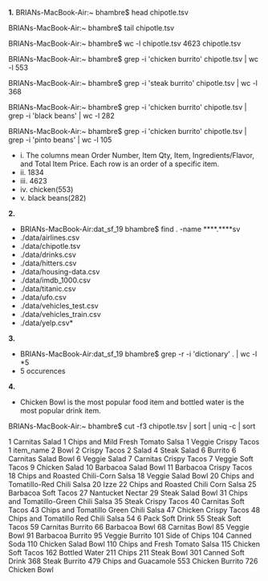 **1.**
BRIANs-MacBook-Air:~ bhambre$ head chipotle.tsv

BRIANs-MacBook-Air:~ bhambre$ tail chipotle.tsv

BRIANs-MacBook-Air:~ bhambre$ wc -l chipotle.tsv
    4623 chipotle.tsv

BRIANs-MacBook-Air:~ bhambre$ grep -i 'chicken burrito' chipotle.tsv | wc -l
     553

BRIANs-MacBook-Air:~ bhambre$ grep -i 'steak burrito' chipotle.tsv | wc -l
     368

BRIANs-MacBook-Air:~ bhambre$ grep -i 'chicken burrito' chipotle.tsv | grep -i 'black beans' | wc -l
     282

BRIANs-MacBook-Air:~ bhambre$ grep -i 'chicken burrito' chipotle.tsv | grep -i 'pinto beans' | wc -l
     105

* i. The columns mean Order Number, Item Qty, Item, Ingredients/Flavor, and Total Item Price. Each row is an order of a specific item.
* ii. 1834
* iii. 4623
* iv. chicken(553)
* v. black beans(282)

**2.** 
* BRIANs-MacBook-Air:dat_sf_19 bhambre$ find . -name ****.****sv
* ./data/airlines.csv
* ./data/chipotle.tsv
* ./data/drinks.csv
* ./data/hitters.csv
* ./data/housing-data.csv
* ./data/imdb_1000.csv
* ./data/titanic.csv
* ./data/ufo.csv
* ./data/vehicles_test.csv
* ./data/vehicles_train.csv
* ./data/yelp.csv*

**3.** 
* BRIANs-MacBook-Air:dat_sf_19 bhambre$ grep -r -i 'dictionary' . | wc -l
*5
* 5 occurences

**4.** 
* Chicken Bowl is the most popular food item and bottled water is the most popular drink item. 

BRIANs-MacBook-Air:~ bhambre$ cut -f3 chipotle.tsv | sort | uniq -c | sort
   
   1 Carnitas Salad
   1 Chips and Mild Fresh Tomato Salsa
   1 Veggie Crispy Tacos
   1 item_name
   2 Bowl
   2 Crispy Tacos
   2 Salad
   4 Steak Salad
   6 Burrito
   6 Carnitas Salad Bowl
   6 Veggie Salad
   7 Carnitas Crispy Tacos
   7 Veggie Soft Tacos
   9 Chicken Salad
  10 Barbacoa Salad Bowl
  11 Barbacoa Crispy Tacos
  18 Chips and Roasted Chili-Corn Salsa
  18 Veggie Salad Bowl
  20 Chips and Tomatillo-Red Chili Salsa
  20 Izze
  22 Chips and Roasted Chili Corn Salsa
  25 Barbacoa Soft Tacos
  27 Nantucket Nectar
  29 Steak Salad Bowl
  31 Chips and Tomatillo-Green Chili Salsa
  35 Steak Crispy Tacos
  40 Carnitas Soft Tacos
  43 Chips and Tomatillo Green Chili Salsa
  47 Chicken Crispy Tacos
  48 Chips and Tomatillo Red Chili Salsa
  54 6 Pack Soft Drink
  55 Steak Soft Tacos
  59 Carnitas Burrito
  66 Barbacoa Bowl
  68 Carnitas Bowl
  85 Veggie Bowl
  91 Barbacoa Burrito
  95 Veggie Burrito
 101 Side of Chips
 104 Canned Soda
 110 Chicken Salad Bowl
 110 Chips and Fresh Tomato Salsa
 115 Chicken Soft Tacos
 162 Bottled Water
 211 Chips
 211 Steak Bowl
 301 Canned Soft Drink
 368 Steak Burrito
 479 Chips and Guacamole
 553 Chicken Burrito
 726 Chicken Bowl


